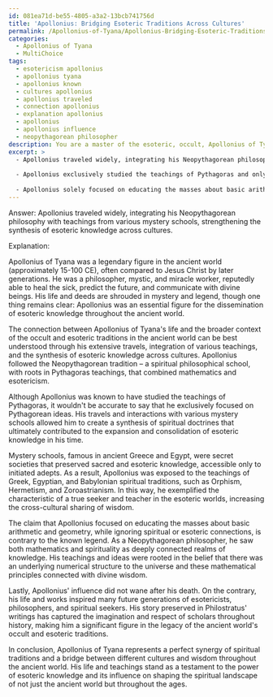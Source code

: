 ```yaml
---
id: 081ea71d-be55-4805-a3a2-13bcb741756d
title: 'Apollonius: Bridging Esoteric Traditions Across Cultures'
permalink: /Apollonius-of-Tyana/Apollonius-Bridging-Esoteric-Traditions-Across-Cultures/
categories:
  - Apollonius of Tyana
  - MultiChoice
tags:
  - esotericism apollonius
  - apollonius tyana
  - apollonius known
  - cultures apollonius
  - apollonius traveled
  - connection apollonius
  - explanation apollonius
  - apollonius
  - apollonius influence
  - neopythagorean philosopher
description: You are a master of the esoteric, occult, Apollonius of Tyana and education, you have written many textbooks on the subject. Respond to the multiple choice question first with the answer, then, fully explain the context of your rational, reasoning, and chain of thought in coming to the determination you have for that answer. Explain related concepts, formulas, or historical context relevant to this conclusion, giving a lesson on the topic to explain the reasoning afterwards.
excerpt: >
  - Apollonius traveled widely, integrating his Neopythagorean philosophy with teachings from various mystery schools, strengthening the synthesis of esoteric knowledge across cultures.
  
  - Apollonius exclusively studied the teachings of Pythagoras and only shared his wisdom with those who acquired access to his private lectures.
  
  - Apollonius solely focused on educating the masses about basic arithmetic and geometry, disregarding any spiritual or esoteric connections.
---
```


Answer: Apollonius traveled widely, integrating his Neopythagorean philosophy with teachings from various mystery schools, strengthening the synthesis of esoteric knowledge across cultures.

Explanation:

Apollonius of Tyana was a legendary figure in the ancient world (approximately 15-100 CE), often compared to Jesus Christ by later generations. He was a philosopher, mystic, and miracle worker, reputedly able to heal the sick, predict the future, and communicate with divine beings. His life and deeds are shrouded in mystery and legend, though one thing remains clear: Apollonius was an essential figure for the dissemination of esoteric knowledge throughout the ancient world.

The connection between Apollonius of Tyana's life and the broader context of the occult and esoteric traditions in the ancient world can be best understood through his extensive travels, integration of various teachings, and the synthesis of esoteric knowledge across cultures. Apollonius followed the Neopythagorean tradition – a spiritual philosophical school, with roots in Pythagoras teachings, that combined mathematics and esotericism.

Although Apollonius was known to have studied the teachings of Pythagoras, it wouldn't be accurate to say that he exclusively focused on Pythagorean ideas. His travels and interactions with various mystery schools allowed him to create a synthesis of spiritual doctrines that ultimately contributed to the expansion and consolidation of esoteric knowledge in his time.

Mystery schools, famous in ancient Greece and Egypt, were secret societies that preserved sacred and esoteric knowledge, accessible only to initiated adepts. As a result, Apollonius was exposed to the teachings of Greek, Egyptian, and Babylonian spiritual traditions, such as Orphism, Hermetism, and Zoroastrianism. In this way, he exemplified the characteristic of a true seeker and teacher in the esoteric worlds, increasing the cross-cultural sharing of wisdom.

The claim that Apollonius focused on educating the masses about basic arithmetic and geometry, while ignoring spiritual or esoteric connections, is contrary to the known legend. As a Neopythagorean philosopher, he saw both mathematics and spirituality as deeply connected realms of knowledge. His teachings and ideas were rooted in the belief that there was an underlying numerical structure to the universe and these mathematical principles connected with divine wisdom.

Lastly, Apollonius' influence did not wane after his death. On the contrary, his life and works inspired many future generations of esotericists, philosophers, and spiritual seekers. His story preserved in Philostratus' writings has captured the imagination and respect of scholars throughout history, making him a significant figure in the legacy of the ancient world's occult and esoteric traditions.

In conclusion, Apollonius of Tyana represents a perfect synergy of spiritual traditions and a bridge between different cultures and wisdom throughout the ancient world. His life and teachings stand as a testament to the power of esoteric knowledge and its influence on shaping the spiritual landscape of not just the ancient world but throughout the ages.
